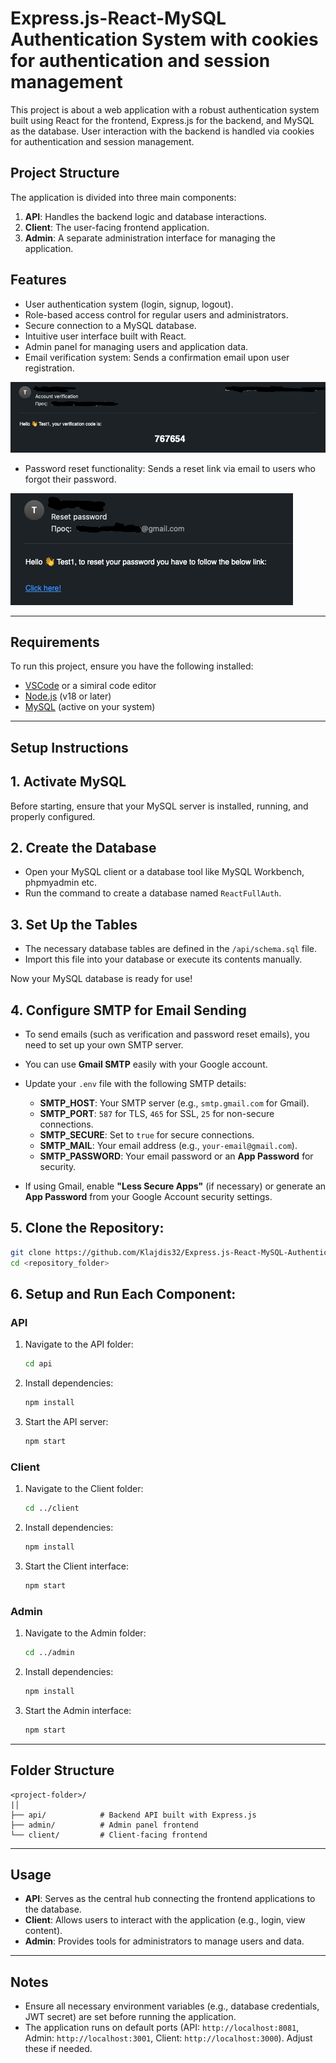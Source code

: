 # Express.js-React-MySQL Authentication System with cookies for authentication and session management

This project is about a web application with a robust authentication system built using React for the frontend, Express.js for the backend, and MySQL as the database. User interaction with the backend is handled via cookies for authentication and session management.

## Project Structure

The application is divided into three main components:

1. **API**: Handles the backend logic and database interactions.
2. **Client**: The user-facing frontend application.
3. **Admin**: A separate administration interface for managing the application.

## Features

- 	User authentication system (login, signup, logout).
- 	Role-based access control for regular users and administrators.
- 	Secure connection to a MySQL database.
- 	Intuitive user interface built with React.
- 	Admin panel for managing users and application data.
- 	Email verification system: Sends a confirmation email upon user registration.


![Authentication System Overview](./ReadmeImages/VerificationEmail.png)


- 	Password reset functionality: Sends a reset link via email to users who forgot their password.


![Password reset Overview](./ReadmeImages/ResetPassEmail.png)

---

## Requirements

To run this project, ensure you have the following installed:

- [VSCode](https://code.visualstudio.com/) or a simiral code editor
- [Node.js](https://nodejs.org/) (v18 or later)
- [MySQL](https://www.mysql.com/) (active on your system)

---

## Setup Instructions

## 1. Activate MySQL

Before starting, ensure that your MySQL server is installed, running, and properly configured.


## 2. Create the Database
- Open your MySQL client or a database tool like MySQL Workbench, phpmyadmin etc.  
- Run the command to create a database named `ReactFullAuth`.


## 3. Set Up the Tables
- The necessary database tables are defined in the `/api/schema.sql` file.  
- Import this file into your database or execute its contents manually.

Now your MySQL database is ready for use!


## 4. Configure SMTP for Email Sending
   - To send emails (such as verification and password reset emails), you need to set up your own SMTP server.  
   - You can use **Gmail SMTP** easily with your Google account.  
   - Update your `.env` file with the following SMTP details:

     - **SMTP_HOST**: Your SMTP server (e.g., `smtp.gmail.com` for Gmail).  
     - **SMTP_PORT**: `587` for TLS, `465` for SSL, `25` for non-secure connections.  
     - **SMTP_SECURE**: Set to `true` for secure connections.  
     - **SMTP_MAIL**: Your email address (e.g., `your-email@gmail.com`).  
     - **SMTP_PASSWORD**: Your email password or an **App Password** for security.  

   - If using Gmail, enable **"Less Secure Apps"** (if necessary) or generate an **App Password** from your Google Account security settings.


## 5. Clone the Repository:
   ```bash
   git clone https://github.com/Klajdis32/Express.js-React-MySQL-Authentication-System.git
   cd <repository_folder>
   ```


## 6. Setup and Run Each Component:

   ### API
   1. Navigate to the API folder:
      ```bash
      cd api
      ```
   2. Install dependencies:
      ```bash
      npm install
      ```
   3. Start the API server:
      ```bash
      npm start
      ```

   ### Client
   1. Navigate to the Client folder:
      ```bash
      cd ../client
      ```
   2. Install dependencies:
      ```bash
      npm install
      ```
   3. Start the Client interface:
      ```bash
      npm start
      ```

   ### Admin
   1. Navigate to the Admin folder:
      ```bash
      cd ../admin
      ```
   2. Install dependencies:
      ```bash
      npm install
      ```
   3. Start the Admin interface:
      ```bash
      npm start
      ```

---

## Folder Structure

```plaintext
<project-folder>/
|│
├── api/            # Backend API built with Express.js
├── admin/          # Admin panel frontend
└── client/         # Client-facing frontend
```

---

## Usage

- **API**: Serves as the central hub connecting the frontend applications to the database.
- **Client**: Allows users to interact with the application (e.g., login, view content).
- **Admin**: Provides tools for administrators to manage users and data.

---

## Notes

- Ensure all necessary environment variables (e.g., database credentials, JWT secret) are set before running the application.
- The application runs on default ports (API: `http://localhost:8081`, Admin: `http://localhost:3001`, Client: `http://localhost:3000`). Adjust these if needed.
